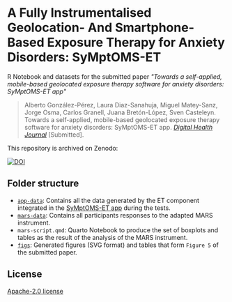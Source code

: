 # A Fully Instrumentalised Geolocation- And Smartphone-Based Exposure Therapy for Anxiety Disorders: SyMptOMS-ET


R Notebook and datasets for the submitted paper *"Towards a self-applied, mobile-based geolocated exposure therapy software for anxiety disorders: SyMptOMS-ET app"*

> Alberto González-Pérez, Laura Diaz-Sanahuja, Miguel Matey-Sanz, Jorge Osma, Carlos Granell, Juana Bretón-López, Sven Casteleyn.
> Towards a self-applied, mobile-based geolocated exposure therapy software for anxiety disorders: SyMptOMS-ET app.
> [*Digital Health Journal*]([https://www.jmir.org/](https://journals.sagepub.com/home/dhj)) [Submitted].


This repository is archived on Zenodo:

[![DOI](https://zenodo.org/badge/DOI/10.5281/zenodo.7478193.svg)](https://doi.org/10.5281/zenodo.7478193)



## Folder structure

- [`app-data`](./app-data): Contains all the data generated by the ET component integrated in the [SyMptOMS-ET app](https://github.com/GeoTecINIT/symptoms-mobile-app) during the tests.
- [`mars-data`](./mars-data): Contains all participants responses to the adapted MARS instrument.
- `mars-script.qmd`: Quarto Notebook to produce the set of boxplots and tables as the result of the analysis of the MARS instrument.
- [`figs`](./figs): Generated figures (SVG format) and tables that form `Figure 5` of the submitted paper.





## License

[Apache-2.0 license](LICENSE)
